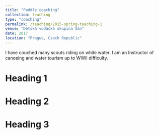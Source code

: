 ```yaml
---
title: "Paddle coaching"
collection: teaching
type: "coaching"
permalink: /teaching/2015-spring-teaching-1
venue: "Dětská vodácká skupina Šán"
date: 2017
location: "Prague, Czech Republic"
---
```


I have couched many scouts riding on white water. I am an Instructor of canoeing and water tourism up to WWII difficulty.

Heading 1
======

Heading 2
======

Heading 3
======
